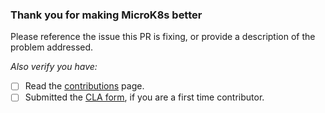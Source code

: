 ### Thank you for making MicroK8s better

Please reference the issue this PR is fixing, or provide a description of the problem addressed.

*Also verify you have:*
* [ ] Read the [contributions](https://github.com/ubuntu/microk8s/blob/master/CONTRIBUTING.md) page.
* [ ] Submitted the [CLA form](https://ubuntu.com/legal/contributors/agreement), if you are a first time contributor.

